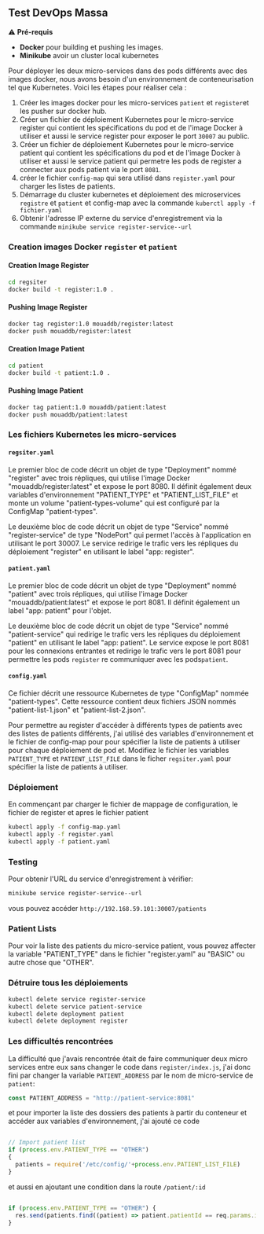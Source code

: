 ## Test DevOps Massa

⚠️ **Pré-requis**

- **Docker** pour building et pushing les images.
- **Minikube** avoir un cluster local kubernetes

Pour déployer les deux micro-services dans des pods différents avec des images docker, nous avons besoin d'un environnement de conteneurisation tel que Kubernetes. Voici les étapes pour réaliser cela :

1. Créer les images docker pour les micro-services `patient` et `register`et les pusher sur docker hub.
2. Créer un fichier de déploiement Kubernetes pour le micro-service register qui contient les spécifications du pod et de l'image Docker à utiliser et aussi le service register pour exposer le port `30007` au public.
3. Créer un fichier de déploiement Kubernetes pour le micro-service patient qui contient les spécifications du pod et de l'image Docker à utiliser et aussi le service patient qui permetre les pods de register a connecter aux pods patient via le port `8081`.
4. créer le fichier `config-map` qui sera utilisé dans `register.yaml` pour charger les listes de patients.
5. Démarrage du cluster kubernetes et déploiement des microservices `registre` et `patient` et config-map avec la commande `kuberctl apply -f fichier.yaml`
6. Obtenir l'adresse IP externe du service d'enregistrement via la commande `minikube service register-service--url`

### Creation images Docker `register` et `patient` 

#### Creation Image Register
```bash
cd regsiter
docker build -t register:1.0 .
```

#### Pushing Image Register
```bash
docker tag register:1.0 mouaddb/register:latest
docker push mouaddb/register:latest
```


#### Creation Image Patient
```bash
cd patient
docker build -t patient:1.0 .
```

#### Pushing Image Patient
```bash
docker tag patient:1.0 mouaddb/patient:latest
docker push mouaddb/patient:latest
```

### Les fichiers Kubernetes les micro-services

#### ``regsiter.yaml``

Le premier bloc de code décrit un objet de type "Deployment" nommé "register" avec trois répliques, qui utilise l'image Docker "mouaddb/register:latest" et expose le port 8080. Il définit également deux variables d'environnement "PATIENT_TYPE" et "PATIENT_LIST_FILE" et monte un volume "patient-types-volume" qui est configuré par la ConfigMap "patient-types".

Le deuxième bloc de code décrit un objet de type "Service" nommé "register-service" de type "NodePort" qui permet l'accès à l'application en utilisant le port 30007. Le service redirige le trafic vers les répliques du déploiement "register" en utilisant le label "app: register".


#### ``patient.yaml``

Le premier bloc de code décrit un objet de type "Deployment" nommé "patient" avec trois répliques, qui utilise l'image Docker "mouaddb/patient:latest" et expose le port 8081. Il définit également un label "app: patient" pour l'objet.

Le deuxième bloc de code décrit un objet de type "Service" nommé "patient-service" qui redirige le trafic vers les répliques du déploiement "patient" en utilisant le label "app: patient". Le service expose le port 8081 pour les connexions entrantes et redirige le trafic vers le port 8081 pour permettre les pods `register` re communiquer avec les pods`patient`.

#### ``config.yaml``
Ce fichier décrit une ressource Kubernetes de type "ConfigMap" nommée "patient-types". Cette ressource contient deux fichiers JSON nommés "patient-list-1.json" et "patient-list-2.json".

Pour permettre au register d'accéder à différents types de patients avec des listes de patients différents, j'ai utilisé des variables d'environnement et le fichier de config-map pour pour spécifier la liste de patients à utiliser pour chaque déploiement de pod et. Modifiez le fichier les variables `PATIENT_TYPE` et `PATIENT_LIST_FILE` dans le ficher `regsiter.yaml` pour spécifier la liste de patients à utiliser.

### Déploiement

En commençant par charger le fichier de mappage de configuration, le fichier de register et apres le fichier patient

```bash
kubectl apply -f config-map.yaml
kubectl apply -f register.yaml
kubectl apply -f patient.yaml
```

### Testing

Pour obtenir l'URL du service d'enregistrement à vérifier:

```bash
minikube service register-service--url
```
vous pouvez accéder ```http://192.168.59.101:30007/patients```

### Patient Lists

Pour voir la liste des patients du micro-service patient, vous pouvez affecter la variable "PATIENT_TYPE" dans le fichier "register.yaml" au "BASIC" ou autre chose que "OTHER".

### Détruire tous les déploiements

```bash
kubectl delete service register-service
kubectl delete service patient-service
kubectl delete deployment patient
kubectl delete deployment register
```

### Les difficultés rencontrées

La difficulté que j'avais rencontrée était de faire communiquer deux micro services entre eux sans changer le code dans `register/index.js`, j'ai donc fini par changer la variable `PATIENT_ADDRESS` par le nom de micro-service de `patient`:
```javascript
const PATIENT_ADDRESS = "http://patient-service:8081"
```

et pour importer la liste des dossiers des patients à partir du conteneur et accéder aux variables d'environnement, j'ai ajouté ce code
```javascript

// Import patient list
if (process.env.PATIENT_TYPE == "OTHER")
{
  patients = require('/etc/config/'+process.env.PATIENT_LIST_FILE)
}
```
et aussi en ajoutant une condition dans la route `/patient/:id`
```javascript

if (process.env.PATIENT_TYPE == "OTHER") {
  res.send(patients.find((patient) => patient.patientId == req.params.id))
}
```